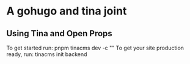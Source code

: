 # A gohugo and tina joint

## Using Tina and Open Props

To get started run: pnpm tinacms dev -c "<your dev command>"
To get your site production ready, run: tinacms init backend